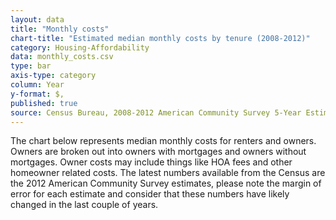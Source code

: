 ```yaml
---
layout: data
title: "Monthly costs"
chart-title: "Estimated median monthly costs by tenure (2008-2012)"
category: Housing-Affordability
data: monthly_costs.csv
type: bar
axis-type: category
column: Year
y-format: $,
published: true
source: Census Bureau, 2008-2012 American Community Survey 5-Year Estimates. Selected Housing Characteristics. (Replace with the 1-Year estimates, add notes)
---
```

The chart below represents median monthly costs for renters and owners. Owners are broken out into owners with mortgages and owners without mortgages. Owner costs may include things like HOA fees and other homeowner related costs. The latest numbers available from the Census are the 2012 American Community Survey estimates, please note the margin of error for each estimate and consider that these numbers have likely changed in the last couple of years.